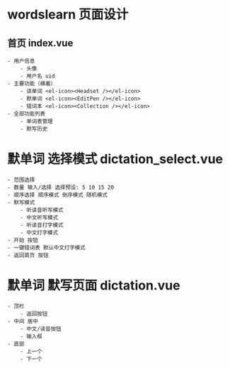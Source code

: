 # wordslearn 页面设计

## 首页 index.vue
    - 用户信息
        - 头像
        - 用户名 uid
    - 主要功能（横着）
        - 读单词 <el-icon><Headset /></el-icon>
        - 默单词 <el-icon><EditPen /></el-icon>
        - 错词本 <el-icon><Collection /></el-icon>
    - 全部功能列表
        - 单词表管理
        - 默写历史

# 默单词 选择模式 dictation_select.vue
    - 范围选择 
    - 数量 输入/选择 选择预设: 5 10 15 20
    - 顺序选择 顺序模式 倒序模式 随机模式
    - 默写模式
        - 听读音听写模式
        - 中文听写模式
        - 听读音打字模式
        - 中文打字模式
    - 开始 按钮
    - 一键错词表 默认中文打字模式
    - 返回首页 按钮

# 默单词 默写页面 dictation.vue
    - 顶栏 
        - 返回按钮
    - 中间 居中
        - 中文/读音按钮
        - 输入框
    - 底部
        - 上一个
        - 下一个